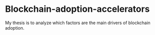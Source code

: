 # Blockchain-adoption-accelerators
My thesis is to analyze which factors are the main drivers of blockchain adoption.

